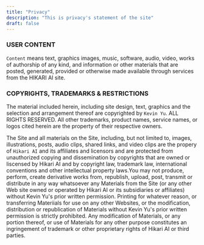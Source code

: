 ```yaml
---
title: "Privacy"
description: "This is privacy's statement of the site"
draft: false
---
```


### USER CONTENT

`Content` means text, graphics images, music, software, audio, video, works of authorship of any kind, and information or other materials that are posted, generated, provided or otherwise made available through services from the HIKARI AI site.

### COPYRIGHTS, TRADEMARKS & RESTRICTIONS

The material included herein, including site design, text, graphics and the selection and arrangement thereof are copyrighted by `Kevin Yu`. ALL RIGHTS RESERVED. All other trademarks, product names, service names, or logos cited herein are the property of their respective owners.

The Site and all materials on the Site, including, but not limited to, images, illustrations, posts, audio clips, shared links, and video clips are the propery of `Hikari AI` and its affiliates and licensors and are protected from unauthorized copying and dissemination by copyrights that are owned or liscensed by Hikari AI and by copyright law, trademark law, international conventions and other intellectual property laws.You may not produce, perform, create derivative works from, republish, upload, post, transmit or distribute in any way whatsoever any Materials from the Site (or any other Web site owned or operated by Hikari AI or its subsidiaries or affiliates) without Kevin Yu's prior written permission. Printing for whatever reason, or transferring Materiials for use on any other Websites, or the modification, distribution or republication of Materials without Kevin Yu's prior written permission is strictly prohibited. Any modification of Materials, or any portion thereof, or use of Materials for any other purpose constitutes an ingringement of trademark or other proprietary rights of Hikari AI or third parties.
